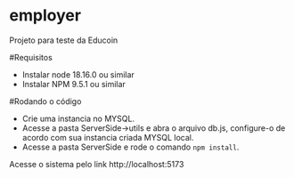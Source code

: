 # employer
Projeto para teste da Educoin

#Requisitos
- Instalar node 18.16.0 ou similar
- Instalar NPM 9.5.1 ou similar

#Rodando o código
- Crie uma instancia no MYSQL.
- Acesse a pasta ServerSide->utils e abra o arquivo db.js, configure-o de acordo com sua instancia criada MYSQL local.
- Acesse a pasta ServerSide e rode o comando `npm install`.

Acesse o sistema pelo link http://localhost:5173
